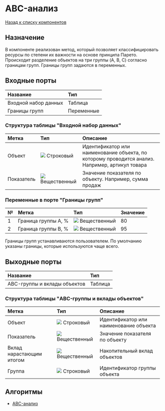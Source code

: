 # ABC-анализ

[Назад к списку компонентов](../README.md)

## Назначение

В компоненте реализован метод, который позволяет классифицировать ресурсы по степени их важности на основе принципа Парето. 
Происходит разделение объектов на три группы (A, B, C) согласно границам групп. Границы групп задаются в переменных.

## Входные порты

| Название             | Тип        |
|:---------------------|:-----------|
| Входной набор данных | Таблица    |
| Границы групп        | Переменные |

### Структура таблицы "Входной набор данных"

| Метка      | Тип                                    | Описание                                                                                         |
|:-----------|:---------------------------------------|:-------------------------------------------------------------------------------------------------|
| Объект     | ![](./img/string.svg) Строковый        | Идентификатор или наименование объекта, по которому проводится анализ. Например, артикул товара  |
| Показатель | ![](./img/realnumber.svg) Вещественный | Значение показателя по объекту. Например, сумма продаж                                           |

### Переменные в порте "Границы групп"

| № | Метка               | Тип                                    | Значение  |
|:--|:--------------------|:---------------------------------------|:----------|
| 1 | Граница группы A, % | ![](./img/realnumber.svg) Вещественный |        80 |
| 2 | Граница группы B, % | ![](./img/realnumber.svg) Вещественный |        95 |

Границы групп устанавливаются пользователем. По умолчанию указаны границы, которые используются чаще всего.

## Выходные порты

| Название                     | Тип     |
|:-----------------------------|:--------|
| ABC-группы и вклады объектов | Таблица |

### Структура таблицы "ABC-группы и вклады объектов"

| Метка                    | Тип                                    | Описание                                 |
|:-------------------------|:---------------------------------------|:-----------------------------------------|
| Объект                   | ![](./img/string.svg) Строковый        | Идентификатор или наименование объекта   |
| Показатель               | ![](./img/realnumber.svg) Вещественный | Значение показателя по объекту           |
| Вклад нарастающим итогом | ![](./img/realnumber.svg) Вещественный | Накопительный вклад объектов             |
| Группа                   | ![](./img/string.svg) Строковый        | Идентификатор группы объекта             |

## Алгоритмы

* [ABC-анализ](https://wiki.loginom.ru/articles/abc-analysis.html)